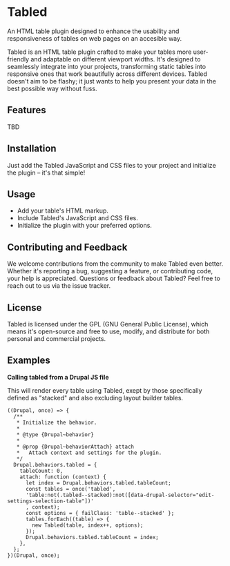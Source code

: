 # Tabled
An HTML table plugin designed to enhance the usability and responsiveness of tables on web pages on an accesible way.

Tabled is an HTML table plugin crafted to make your tables more user-friendly and adaptable on different viewport widths. It's designed to seamlessly integrate into your projects, transforming static tables into responsive ones that work beautifully across different devices. Tabled doesn't aim to be flashy; it just wants to help you present your data in the best possible way without fuss.

## Features

TBD

## Installation
Just add the Tabled JavaScript and CSS files to your project and initialize the plugin – it's that simple!

## Usage

- Add your table's HTML markup.
- Include Tabled's JavaScript and CSS files.
- Initialize the plugin with your preferred options.

## Contributing and Feedback
We welcome contributions from the community to make Tabled even better. Whether it's reporting a bug, suggesting a feature, or contributing code, your help is appreciated.
Questions or feedback about Tabled? Feel free to reach out to us via the issue tracker.

## License
Tabled is licensed under the GPL (GNU General Public License), which means it's open-source and free to use, modify, and distribute for both personal and commercial projects.

## Examples

**Calling tabled from a Drupal JS file**

This will render every table using Tabled, exept by those specifically defined as "stacked" and also excluding layout builder tables.

```
((Drupal, once) => {
  /**
   * Initialize the behavior.
   *
   * @type {Drupal~behavior}
   *
   * @prop {Drupal~behaviorAttach} attach
   *   Attach context and settings for the plugin.
   */
  Drupal.behaviors.tabled = {
    tableCount: 0,
    attach: function (context) {
      let index = Drupal.behaviors.tabled.tableCount;
      const tables = once('tabled',
      'table:not(.tabled--stacked):not([data-drupal-selector="edit-settings-selection-table"])'
      , context);
      const options = { failClass: 'table--stacked' };
      tables.forEach((table) => {
      	new Tabled(table, index++, options);
      });
      Drupal.behaviors.tabled.tableCount = index;
    },
  };
})(Drupal, once);
```
